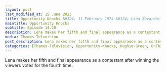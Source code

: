 ```yaml
---
layout: post
last_modified_at: 15 June 2023
title: Opportunity Knocks &#124; 11 February 1974 &#124; Lena Zavaroni makes her fifth and final appearance as a contestant
maintitle: Opportunity Knocks
subtitle: Episode 14.28
description: Lena makes her fifth and final appearance as a contestant after winning the viewers votes for the fourth time.
media: Thames Television
post_description: Lena makes her fifth and final appearance as a contestant after winning the viewers votes for the fourth time.
categories: [Thames-Television, Opportunity-Knocks, Hughie-Green, OnThisDay11February]
---
```


Lena makes her fifth and final appearance as a contestant after winning the viewers votes for the fourth time.

